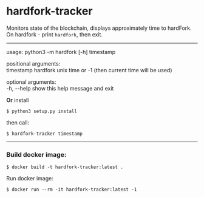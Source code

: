 # hardfork-tracker

Monitors state of the blockchain, displays approximately  time to hardFork.  
On hardfork - print `hardfork`, then exit.

---

usage: python3 -m hardfork [-h] timestamp

positional arguments:  
  timestamp   hardfork unix time or -1 (then current time will be used)  

optional arguments:  
  -h, --help  show this help message and exit


**Or** install
	
	$ python3 setup.py install

then call:
    
    $ hardfork-tracker timestamp

---

### Build docker image:
    
    $ docker build -t hardfork-tracker:latest .

Run docker image:

    $ docker run --rm -it hardfork-tracker:latest -1
